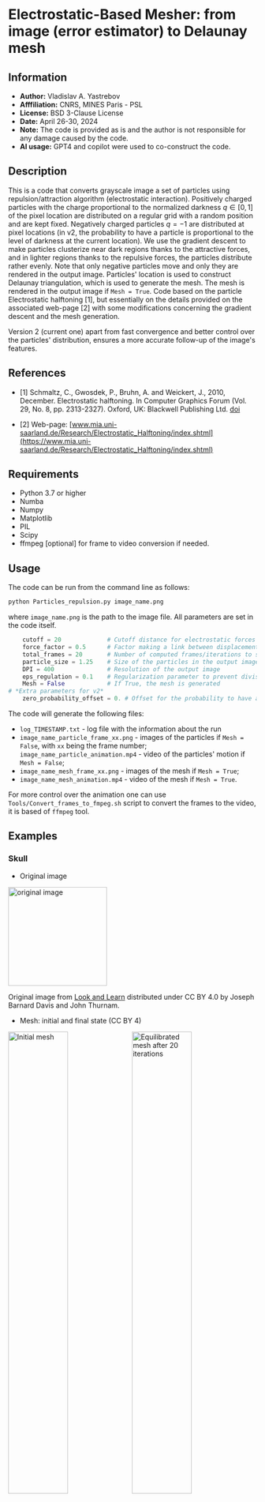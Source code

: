 
# Electrostatic-Based Mesher: from image (error estimator) to Delaunay mesh

## Information

+ **Author:** Vladislav A. Yastrebov
+ **Afffiliation:** CNRS, MINES Paris - PSL
+ **License:** BSD 3-Clause License
+ **Date:** April 26-30, 2024
+ **Note:** The code is provided as is and the author is not responsible for any damage caused by the code.
+ **AI usage:** GPT4 and copilot were used to co-construct the code.

## Description

This is a code that converts grayscale image a set of particles using repulsion/attraction algorithm (electrostatic interaction).
Positively charged particles with the charge proportional to the normalized darkness $q\in[0,1]$ of the pixel location are distributed on a regular grid with a random position and are kept fixed. Negatively charged particles $q=-1$ are distributed at pixel locations (in v2, the probability to have a particle is proportional to the level of darkness at the current location).
We use the gradient descent to make particles clusterize near dark regions thanks to the attractive forces, and in lighter regions thanks to the repulsive forces, the particles distribute rather evenly. Note that only negative particles move and only they are rendered in the output image.
Particles' location is used to construct Delaunay triangulation, which is used to generate the mesh. The mesh is rendered in the output image if `Mesh = True`.
Code based on the particle Electrostatic halftoning [1], but essentially on the details provided on the associated web-page [2] with some modifications concerning the gradient descent and the mesh generation.

Version 2 (current one) apart from fast convergence and better control over the particles' distribution, ensures a more accurate follow-up of the image's features.

## References

+ [1] Schmaltz, C., Gwosdek, P., Bruhn, A. and Weickert, J., 2010, December. Electrostatic halftoning. In Computer Graphics Forum (Vol. 29, No. 8, pp. 2313-2327). Oxford, UK: Blackwell Publishing Ltd. [doi](https://doi.org/10.1111/j.1467-8659.2010.01716.x)

+ [2] Web-page: [www.mia.uni-saarland.de/Research/Electrostatic_Halftoning/index.shtml](https://www.mia.uni-saarland.de/Research/Electrostatic_Halftoning/index.shtml)

## Requirements

+ Python 3.7 or higher
+ Numba
+ Numpy
+ Matplotlib
+ PIL
+ Scipy
+ ffmpeg [optional] for frame to video conversion if needed.

## Usage

The code can be run from the command line as follows:

```bash
python Particles_repulsion.py image_name.png
```

where `image_name.png` is the path to the image file. 
All parameters are set in the code itself.
```python
    cutoff = 20             # Cutoff distance for electrostatic forces
    force_factor = 0.5      # Factor making a link between displacement increment and the acting force
    total_frames = 20       # Number of computed frames/iterations to stabilize the particles
    particle_size = 1.25    # Size of the particles in the output image
    DPI = 400               # Resolution of the output image
    eps_regulation = 0.1    # Regularization parameter to prevent division by zero in force calculation (in pixel size)
    Mesh = False            # If True, the mesh is generated
# *Extra parameters for v2*
    zero_probability_offset = 0. # Offset for the probability to have a particle at a given location; to keep white - white keep it zero, to add some particles at the purely white background this parameter represent the probability (between 0 and 1) to have a particle at white background.
```

The code will generate the following files:

+ `log_TIMESTAMP.txt` - log file with the information about the run
+ `image_name_particle_frame_xx.png` - images of the particles if `Mesh = False`, with `xx` being the frame number; `image_name_particle_animation.mp4` - video of the particles' motion if `Mesh = False`;
+ `image_name_mesh_frame_xx.png` - images of the mesh if `Mesh = True`;
+ `image_name_mesh_animation.mp4` - video of the mesh if `Mesh = True`.

For more control over the animation one can use `Tools/Convert_frames_to_fmpeg.sh` script to convert the frames to the video, it is based of `ffmpeg` tool.


## Examples 

### Skull

+ Original image

<img alt="original image" src="./Examples/Skull_II/human-skull_levels.png" width="200" />

Original image from [Look and Learn]( https://www.lookandlearn.com/history-images/YW072217L/Drawing-of-a-human-skull-facing-forwards) distributed under CC BY 4.0 by Joseph Barnard Davis and John Thurnam. 

+ Mesh: initial and final state (CC BY 4)

<img alt="Initial mesh" src="./Examples/Skull_II_v2/human-skull_levels_mesh_frame_01.png" width="49%" /> <img alt="Equilibrated mesh after 20 iterations" src="./Examples/Skull_II_v2/human-skull_levels_mesh_frame_20.png" width="49%" />

See animation of the mesh equilibration in `Examples/Skull_II_v2/skull_mesh_2.mp4`.

<!-- <video controls src="Examples/Skull_II_v2/skull_mesh_2.mp4" width = "100%" title="Mesh equilibration animation"></video> -->

+ Particles: initial and final state (CC BY 4)

<img alt="Initial particles" src="./Examples/Skull_II_v2/human-skull_levels_particle_frame_01.png" width="49%" /> <img alt="Equilibrated particles after 20 iterations" src="./Examples/Skull_II_v2/human-skull_levels_particle_frame_20.png" width="49%" />

See animation of particles' equilibration in `Examples/Skull_II_v2/skull_particles_2.mp4`.

<!-- <video controls src="Examples/Skull_II_v2/skull_particles_2.mp4" width = "100%" title="Particles equilibration animation"></video> -->

### Kitten

+ Original image

<img alt="original image" src="./Examples/Kitten/kitten2_sm.png" width="200" />

Original image CC but the authors was not identified.

+ Mesh: initial and final state (CC BY 4)

<img alt="Initial mesh" src="./Examples/Kitten_v2/kitten2_sm_mesh_frame_01.png" width="49%" /> <img alt="Equilibrated mesh after 20 iterations" src="./Examples/Kitten_v2/kitten2_sm_mesh_frame_20.png" width="49%" />

+ Particles: initial and final state (CC BY 4)

<img alt="Initial particles" src="./Examples/Kitten_v2/kitten2_sm_particle_frame_01.png" width="49%" /> <img alt="Equilibrated particles after 20 iterations" src="./Examples/Kitten_v2/kitten2_sm_particle_frame_20.png" width="49%" />

### Trui

+ Original image

<img alt="original image" src="./Examples/Trui/trui.png" width="200" />

+ Mesh: initial and final state

<img alt="Initial mesh" src="./Examples/Trui_v2/trui_mesh_frame_01.png" width="49%" /> <img alt="Equilibrated mesh after 20 iterations" src="./Examples/Trui_v2/trui_mesh_frame_20.png" width="49%" />

+ Particles: initial and final state

<img alt="Initial particles" src="./Examples/Trui_v2/trui_particle_frame_01.png" width="49%" /> <img alt="Equilibrated particles after 20 iterations" src="./Examples/Trui_v2/trui_particle_frame_20.png" width="49%" />


---
---
---

## Old Examples (produced by an obsolete version)

I keep them for their aesthetic value, but they are not representative of the current version of the code.

### Skull

<img alt="original image" src="./Examples/Skull_II/human-skull_levels.png" width="200" /> <img alt="particles" src="./Examples/Skull_II/Particles/human-skull_levels_particle_frame_25.png" width="200" /> <img alt="mesh" src="./Examples/Skull_II/Mesh/human-skull_levels_mesh_frame_25.png" width="200" /> 

Original image from [Look and Learn]( https://www.lookandlearn.com/history-images/YW072217L/Drawing-of-a-human-skull-facing-forwards) distributed under CC BY 4.0 by Joseph Barnard Davis and John Thurnam. 
Derivatives CC BY 4.0.

### Tiffany

<img alt="original image" src="./Examples/Blonde/woman_blonde.png" width="200" /> <img alt="particles" src="./Examples/Blonde/Particles/woman_blonde_particle_frame_25.png" width="200" /> <img alt="mesh" src="./Examples/Blonde/Mesh/woman_blonde_mesh_frame_25.png" width="200" />

Original image by [Tiffany](http://78.108.103.11/~fojtik/gallery/gray/woman1.gif), license is unknown, but broadly used in image analysis literature.
Derivatives CC BY 4.0.

### Lena

<img alt="original image" src="./Examples/Lenna/Lenna.png" width="200" /> <img alt="particles" src="./Examples/Lenna/Particles/Lenna_particle_frame_25.png" width="200" /> <img alt="mesh" src="./Examples/Lenna/Mesh/Lenna_mesh_frame_25.png" width="200" />

Original "Permission = Use of this 512x512 scan is "overlooked" and by implication permitted by Playboy. Alexander Sawchuk et al scanned the image and cropped it specifically for distribution for use by image compression researchers, and hold no copyright on it." [Wikipedia](https://en.wikipedia.org/wiki/Lenna). 
Derivatives CC BY 4.0

### Kitten

<img alt="original image" src="./Examples/Kitten/kitten2_sm.png" width="200" /> <img alt="particles" src="./Examples/Kitten/Particles/kitten2_sm_particle_frame_30.png" width="200" /> <img alt="mesh" src="./Examples/Kitten/Mesh/kitten2_sm_mesh_frame_30.png" width="200" />

Original image CC but the authors was not identified. Derivatives CC BY 4.0.
